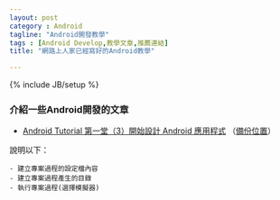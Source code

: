 ```yaml
---
layout: post
category : Android 
tagline: "Android開發教學"
tags : [Android Develop,教學文章,推薦連結]
title: "網路上人家已經寫好的Android教學"

---
```

{% include JB/setup %}

### 介紹一些Android開發的文章


- [Android Tutorial 第一堂（3）開始設計 Android 應用程式][1]
（[備份位置][2]）

說明以下：

	- 建立專案過程的設定檔內容
	- 建立專案過程產生的目錄
	- 執行專案過程(選擇模擬器)



[1]:	http://www.codedata.com.tw/mobile/android-tutorial-the-1st-class-3-app-project/
[2]:	https://onedrive.live.com/redir?page=view&resid=9E5410AD0DC2833C!33390&authkey=!AFMfQbbpRlxU_Fc